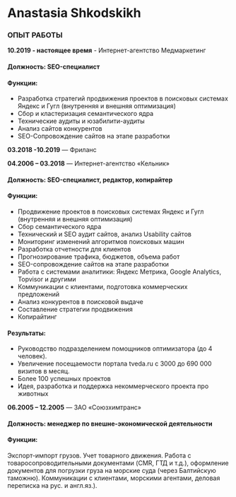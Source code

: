 # Anastasia Shkodskikh

### **ОПЫТ РАБОТЫ**

**10.2019 - настоящее время** - Интернет-агентство Медмаркетинг

#### Должность:  SEO-специалист

#### Функции: 

*  Разработка стратегий продвижения проектов в поисковых системах Яндекс и Гугл (внутренняя и внешняя оптимизация)
*  Сбор и кластеризация семантического ядра
* Технические аудиты и юзабилити-аудиты
* Анализ сайтов конкурентов
* SEO-Сопровождение сайтов на этапе разработки

**03.2018 -10.2019** ― Фриланс

**04.2006 – 03.2018** ― Интернет-агентство «Кельник»

#### Должность:  SEO-специалист, редактор, копирайтер

#### Функции:

* Продвижение проектов в поисковых системах Яндекс и Гугл (внутренняя и внешняя оптимизация)
* Сбор семантического ядра
* Технический и SEO аудит сайтов, анализ Usability сайтов
* Мониторинг изменений алгоритмов поисковых машин
* Разработка отчетности для клиентов
* Прогнозирование трафика, бюджетов, объема работ
* SEO-сопровождение сайтов на этапе разработки
* Работа с системами аналитики: Яндекс Метрика, Google Analytics, Topvisor и другими
* Коммуникации с клиентами, подготовка коммерческих предложений
* Анализ конкурентов в поисковой выдаче
* Составление стратегии продвижения 
* Копирайтинг

#### Результаты: 
*  Руководство подразделением помощников оптимизатора (до 4 человек).
*  Увеличение посещаемости портала tveda.ru с 3000 до 690 000 визитов в месяц.
*  Более 100 успешных проектов
*  Идея, разработка и поддержка некоммерческого проекта про животных

**06.2005 – 12.2005** ― ЗАО «Союзхимтранс»

#### Должность: менеджер по внешне-экономической деятельности

#### Функции: 

Экспорт-импорт грузов. Учет товарного движения. Работа с товаросопроводительными документами (CMR, ГТД и т.д.), оформление документов для погрузки груза на морские суда (через Балтийскую таможню). Коммуникации с  клиентами, морскими агентами, деловая переписка на рус. и англ.яз.).





